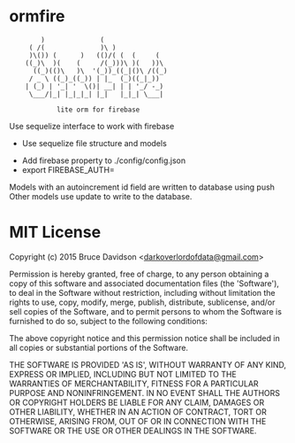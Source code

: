 # ormfire
        
            )              (                 
         ( /(              )\ )              
         )\()) (      )   (()/( (  (     (   
        ((_)\  )(    (     /(_)))\ )(   ))\  
          ((_)(()\   )\  '(_))_((_|()\ /((_) 
         / _ \ ((_)_((_)) | |_  (_)((_|_))   
        | (_) | '_| '  \()| __| | | '_/ -_)  
         \___/|_| |_|_|_| |_|   |_|_| \___|  
                                             
                lite orm for firebase        
        

Use sequelize interface to work with firebase

* Use sequelize file structure and models
+ Add firebase property to ./config/config.json
+ export FIREBASE_AUTH=<auth token>

Models with an autoincrement id field are written to database using push
Other models use update to write to the database.


# MIT License

Copyright (c) 2015 Bruce Davidson &lt;darkoverlordofdata@gmail.com&gt;

Permission is hereby granted, free of charge, to any person obtaining
a copy of this software and associated documentation files (the
'Software'), to deal in the Software without restriction, including
without limitation the rights to use, copy, modify, merge, publish,
distribute, sublicense, and/or sell copies of the Software, and to
permit persons to whom the Software is furnished to do so, subject to
the following conditions:

The above copyright notice and this permission notice shall be
included in all copies or substantial portions of the Software.

THE SOFTWARE IS PROVIDED 'AS IS', WITHOUT WARRANTY OF ANY KIND,
EXPRESS OR IMPLIED, INCLUDING BUT NOT LIMITED TO THE WARRANTIES OF
MERCHANTABILITY, FITNESS FOR A PARTICULAR PURPOSE AND NONINFRINGEMENT.
IN NO EVENT SHALL THE AUTHORS OR COPYRIGHT HOLDERS BE LIABLE FOR ANY
CLAIM, DAMAGES OR OTHER LIABILITY, WHETHER IN AN ACTION OF CONTRACT,
TORT OR OTHERWISE, ARISING FROM, OUT OF OR IN CONNECTION WITH THE
SOFTWARE OR THE USE OR OTHER DEALINGS IN THE SOFTWARE.
